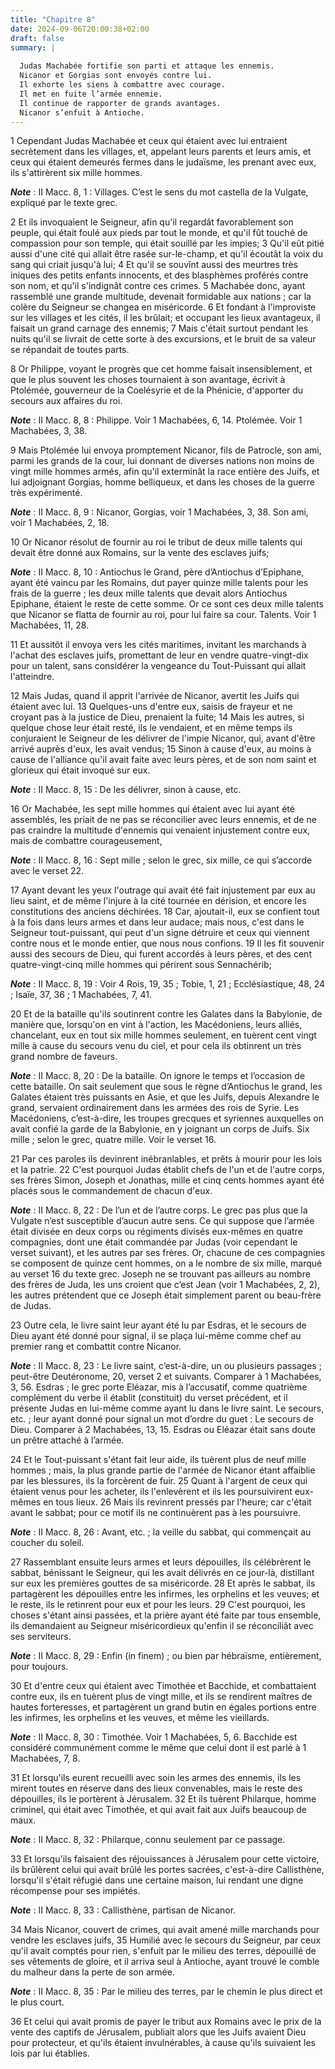 ```yaml
---
title: "Chapitre 8"
date: 2024-09-06T20:00:38+02:00
draft: false
summary: |
  
  Judas Machabée fortifie son parti et attaque les ennemis.
  Nicanor et Gorgias sont envoyés contre lui.
  Il exhorte les siens à combattre avec courage.
  Il met en fuite l’armée ennemie.
  Il continue de rapporter de grands avantages.
  Nicanor s’enfuit à Antioche.
---
```



1 Cependant Judas Machabée et ceux qui étaient avec lui entraient secrètement dans les villages, et, appelant leurs parents et leurs amis, et ceux qui étaient demeurés fermes dans le judaïsme, les prenant avec eux, ils s'attirèrent six mille hommes.

***Note*** :  II Macc. 8, 1 : Villages. C’est le sens du mot castella de la Vulgate, expliqué par le texte grec.

2 Et ils invoquaient le Seigneur, afin qu'il regardât favorablement son peuple, qui était foulé aux pieds par tout le monde, et qu'il fût touché de compassion pour son temple, qui était souillé par les impies; 3 Qu'il eût pitié aussi d'une cité qui allait être rasée sur-le-champ, et qu'il écoutât la voix du sang qui criait jusqu'à lui; 4 Et qu'il se souvînt aussi des meurtres très iniques des petits enfants innocents, et des blasphèmes proférés contre son nom, et qu'il s'indignât contre ces crimes. 5 Machabée donc, ayant rassemblé une grande multitude, devenait formidable aux nations ; car la colère du Seigneur se changea en miséricorde. 6 Et fondant à l'improviste sur les villages et les cités, il les brûlait; et occupant les lieux avantageux, il faisait un grand carnage des ennemis; 7 Mais c'était surtout pendant les nuits qu'il se livrait de cette sorte à des excursions, et le bruit de sa valeur se répandait de toutes parts.


8 Or Philippe, voyant le progrès que cet homme faisait insensiblement, et que le plus souvent les choses tournaient à son avantage, écrivit à Ptolémée, gouverneur de la Coelésyrie et de la Phénicie, d'apporter du secours aux affaires du roi.

***Note*** :  II Macc. 8, 8 : Philippe. Voir 1 Machabées, 6, 14. Ptolémée. Voir 1 Machabées, 3, 38.

9 Mais Ptolémée lui envoya promptement Nicanor, fils de Patrocle, son ami, parmi les grands de la cour, lui donnant de diverses nations non moins de vingt mille hommes armés, afin qu'il exterminât la race entière des Juifs, et lui adjoignant Gorgias, homme belliqueux, et dans les choses de la guerre très expérimenté.

***Note*** :  II Macc. 8, 9 : Nicanor, Gorgias, voir 1 Machabées, 3, 38. Son ami, voir 1 Machabées, 2, 18.

10 Or Nicanor résolut de fournir au roi le tribut de deux mille talents qui devait être donné aux Romains, sur la vente des esclaves juifs;

***Note*** :  II Macc. 8, 10 : Antiochus le Grand, père d’Antiochus d’Epiphane, ayant été vaincu par les Romains, dut payer quinze mille talents pour les frais de la guerre ; les deux mille talents que devait alors Antiochus Epiphane, étaient le reste de cette somme. Or ce sont ces deux mille talents que Nicanor se flatta de fournir au roi, pour lui faire sa cour. Talents. Voir 1 Machabées, 11, 28.

11 Et aussitôt il envoya vers les cités maritimes, invitant les marchands à l'achat des esclaves juifs, promettant de leur en vendre quatre-vingt-dix pour un talent, sans considérer la vengeance du Tout-Puissant qui allait l'atteindre.


12 Mais Judas, quand il apprit l'arrivée de Nicanor, avertit les Juifs qui étaient avec lui. 13 Quelques-uns d'entre eux, saisis de frayeur et ne croyant pas à la justice de Dieu, prenaient la fuite; 14 Mais les autres, si quelque chose leur était resté, ils le vendaient, et en même temps ils conjuraient le Seigneur de les délivrer de l'impie Nicanor, qui, avant d'être arrivé auprès d'eux, les avait vendus; 15 Sinon à cause d'eux, au moins à cause de l'alliance qu'il avait faite avec leurs pères, et de son nom saint et glorieux qui était invoqué sur eux.

***Note*** :  II Macc. 8, 15 : De les délivrer, sinon à cause, etc.

16 Or Machabée, les sept mille hommes qui étaient avec lui ayant été assemblés, les priait de ne pas se réconcilier avec leurs ennemis, et de ne pas craindre la multitude d'ennemis qui venaient injustement contre eux, mais de combattre courageusement,

***Note*** :  II Macc. 8, 16 : Sept mille ; selon le grec, six mille, ce qui s’accorde avec le verset 22.

17 Ayant devant les yeux l'outrage qui avait été fait injustement par eux au lieu saint, et de même l'injure à la cité tournée en dérision, et encore les constitutions des anciens déchirées. 18 Car, ajoutait-il, eux se confient tout à la fois dans leurs armes et dans leur audace; mais nous, c'est dans le Seigneur tout-puissant, qui peut d'un signe détruire et ceux qui viennent contre nous et le monde entier, que nous nous confions. 19 Il les fit souvenir aussi des secours de Dieu, qui furent accordés à leurs pères, et des cent quatre-vingt-cinq mille hommes qui périrent sous Sennachérib;

***Note*** :  II Macc. 8, 19 : Voir 4 Rois, 19, 35 ; Tobie, 1, 21 ; Ecclésiastique, 48, 24 ; Isaïe, 37, 36 ; 1 Machabées, 7, 41.

20 Et de la bataille qu'ils soutinrent contre les Galates dans la Babylonie, de manière que, lorsqu'on en vint à l'action, les Macédoniens, leurs alliés, chancelant, eux en tout six mille hommes seulement, en tuèrent cent vingt mille à cause du secours venu du ciel, et pour cela ils obtinrent un très grand nombre de faveurs.

***Note*** :  II Macc. 8, 20 : De la bataille. On ignore le temps et l’occasion de cette bataille. On sait seulement que sous le règne d’Antiochus le grand, les Galates étaient très puissants en Asie, et que les Juifs, depuis Alexandre le grand, servaient ordinairement dans les armées des rois de Syrie. Les Macédoniens, c’est-à-dire, les troupes grecques et syriennes auxquelles on avait confié la garde de la Babylonie, en y joignant un corps de Juifs. Six mille ; selon le grec, quatre mille. Voir le verset 16.


21 Par ces paroles ils devinrent inébranlables, et prêts à mourir pour les lois et la patrie. 22 C'est pourquoi Judas établit chefs de l'un et de l'autre corps, ses frères Simon, Joseph et Jonathas, mille et cinq cents hommes ayant été placés sous le commandement de chacun d'eux.

***Note*** :  II Macc. 8, 22 : De l’un et de l’autre corps. Le grec pas plus que la Vulgate n’est susceptible d’aucun autre sens. Ce qui suppose que l’armée était divisée en deux corps ou régiments divisés eux-mêmes en quatre compagnies, dont une était commandée par Judas (voir cependant le verset suivant), et les autres par ses frères. Or, chacune de ces compagnies se composent de quinze cent hommes, on a le nombre de six mille, marqué au verset 16 du texte grec. Joseph ne se trouvant pas ailleurs au nombre des frères de Juda, les uns croient que c’est Jean (voir 1 Machabées, 2, 2), les autres prétendent que ce Joseph était simplement parent ou beau-frère de Judas.

23 Outre cela, le livre saint leur ayant été lu par Esdras, et le secours de Dieu ayant été donné pour signal, il se plaça lui-même comme chef au premier rang et combattit contre Nicanor.

***Note*** :  II Macc. 8, 23 : Le livre saint, c’est-à-dire, un ou plusieurs passages ; peut-être Deutéronome, 20, verset 2 et suivants. Comparer à 1 Machabées, 3, 56. Esdras ; le grec porte Eléazar, mis à l’accusatif, comme quatrième complément du verbe il établit (constituit) du verset précédent, et il présente Judas en lui-même comme ayant lu dans le livre saint. Le secours, etc. ; leur ayant donné pour signal un mot d’ordre du guet : Le secours de Dieu. Comparer à 2 Machabées, 13, 15. Esdras ou Eléazar était sans doute un prêtre attaché à l’armée.

24 Et le Tout-puissant s'étant fait leur aide, ils tuèrent plus de neuf mille hommes ; mais, la plus grande partie de l'armée de Nicanor étant affaiblie par les blessures, ils la forcèrent de fuir. 25 Quant à l'argent de ceux qui étaient venus pour les acheter, ils l'enlevèrent et ils les poursuivirent eux-mêmes en tous lieux. 26 Mais ils revinrent pressés par l'heure; car c'était avant le sabbat; pour ce motif ils ne continuèrent pas à les poursuivre.

***Note*** :  II Macc. 8, 26 : Avant, etc. ; la veille du sabbat, qui commençait au coucher du soleil.

27 Rassemblant ensuite leurs armes et leurs dépouilles, ils célébrèrent le sabbat, bénissant le Seigneur, qui les avait délivrés en ce jour-là, distillant sur eux les premières gouttes de sa miséricorde. 28 Et après le sabbat, ils partagèrent les dépouilles entre les infirmes, les orphelins et les veuves; et le reste, ils le retinrent pour eux et pour les leurs. 29 C'est pourquoi, les choses s'étant ainsi passées, et la prière ayant été faite par tous ensemble, ils demandaient au Seigneur miséricordieux qu'enfin il se réconciliât avec ses serviteurs.

***Note*** :  II Macc. 8, 29 : Enfin (in finem) ; ou bien par hébraïsme, entièrement, pour toujours.


30 Et d'entre ceux qui étaient avec Timothée et Bacchide, et combattaient contre eux, ils en tuèrent plus de vingt mille, et ils se rendirent maîtres de hautes forteresses, et partagèrent un grand butin en égales portions entre les infirmes, les orphelins et les veuves, et même les vieillards.

***Note*** :  II Macc. 8, 30 : Timothée. Voir 1 Machabées, 5, 6. Bacchide est considéré communément comme le même que celui dont il est parlé à 1 Machabées, 7, 8.

31 Et lorsqu'ils eurent recueilli avec soin les armes des ennemis, ils les mirent toutes en réserve dans des lieux convenables, mais le reste des dépouilles, ils le portèrent à Jérusalem. 32 Et ils tuèrent Philarque, homme criminel, qui était avec Timothée, et qui avait fait aux Juifs beaucoup de maux.

***Note*** :  II Macc. 8, 32 : Philarque, connu seulement par ce passage.

33 Et lorsqu'ils faisaient des réjouissances à Jérusalem pour cette victoire, ils brûlèrent celui qui avait brûlé les portes sacrées, c'est-à-dire Callisthène, lorsqu'il s'était réfugié dans une certaine maison, lui rendant une digne récompense pour ses impiétés.

***Note*** :  II Macc. 8, 33 : Callisthène, partisan de Nicanor.


34 Mais Nicanor, couvert de crimes, qui avait amené mille marchands pour vendre les esclaves juifs, 35 Humilié avec le secours du Seigneur, par ceux qu'il avait comptés pour rien, s'enfuit par le milieu des terres, dépouillé de ses vêtements de gloire, et il arriva seul à Antioche, ayant trouvé le comble du malheur dans la perte de son armée.

***Note*** :  II Macc. 8, 35 : Par le milieu des terres, par le chemin le plus direct et le plus court.

36 Et celui qui avait promis de payer le tribut aux Romains avec le prix de la vente des captifs de Jérusalem, publiait alors que les Juifs avaient Dieu pour protecteur, et qu'ils étaient invulnérables, à cause qu'ils suivaient les lois par lui établies.

